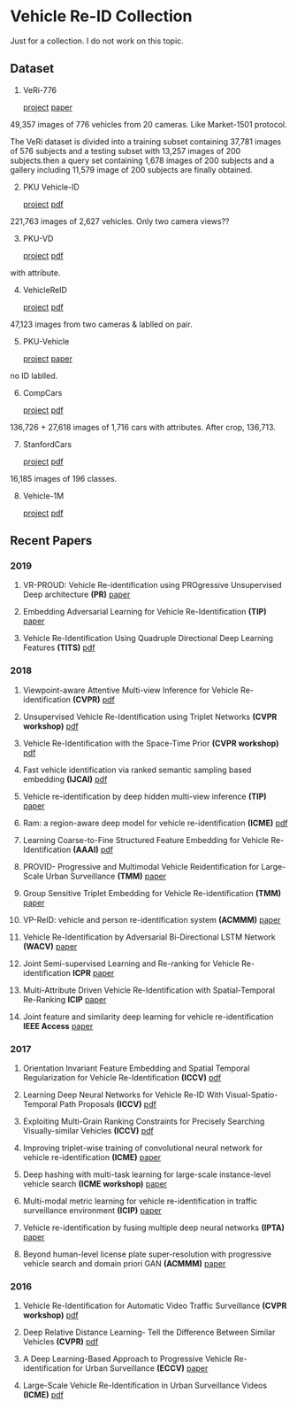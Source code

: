 # Vehicle Re-ID Collection
Just for a collection. I do not work on this topic.

## Dataset
1. VeRi-776

    [project](https://github.com/VehicleReId/VeRidataset) [paper](https://link.springer.com/chapter/10.1007/978-3-319-46475-6_53)

49,357 images of 776 vehicles from 20 cameras. Like Market-1501 protocol.

The VeRi dataset is divided into a training subset containing 37,781 images of 576 subjects and a testing subset with 13,257 images of 200 subjects.then a query set containing 1,678 images of 200 subjects and a gallery including 11,579 image of 200 subjects are finally obtained.

2. PKU Vehicle-ID

    [project](https://pkuml.org/resources/pku-vehicleid.html) [pdf](http://openaccess.thecvf.com/content_cvpr_2016/papers/Liu_Deep_Relative_Distance_CVPR_2016_paper.pdf)

221,763 images of 2,627 vehicles. Only two camera views??

3. PKU-VD

    [project](https://pkuml.org/resources/pku-vds.html) [pdf](http://openaccess.thecvf.com/content_ICCV_2017/papers/Yan_Exploiting_Multi-Grain_Ranking_ICCV_2017_paper.pdf)

with attribute.

4. VehicleReID

    [project](https://medusa.fit.vutbr.cz/traffic/research-topics/detection-of-vehicles-and-datasets/vehicle-re-identification-for-automatic-video-traffic-surveillance-ats-cvpr-2016/) [pdf](http://openaccess.thecvf.com/content_cvpr_2016_workshops/w25/papers/Zapletal_Vehicle_Re-Identification_for_CVPR_2016_paper.pdf)

47,123 images from two cameras & lablled on pair.

5. PKU-Vehicle

    [project](http://59.110.216.11/html/) [paper](https://ieeexplore.ieee.org/abstract/document/8265213)

no ID lablled.

6. CompCars

    [project](http://mmlab.ie.cuhk.edu.hk/datasets/comp_cars/index.html) [pdf](https://www.cv-foundation.org/openaccess/content_cvpr_2015/papers/Yang_A_Large-Scale_Car_2015_CVPR_paper.pdf) 

136,726 + 27,618 images of 1,716 cars with attributes. After crop,  136,713.

7. StanfordCars

    [project](http://ai.stanford.edu/~jkrause/cars/car_dataset.html) [pdf](http://ai.stanford.edu/~jkrause/papers/3drr13.pdf)

16,185 images of 196 classes.

8. Vehicle-1M

    [project](http://www.nlpr.ia.ac.cn/iva/homepage/jqwang/Vehicle1M.htm) [pdf](https://www.aaai.org/ocs/index.php/AAAI/AAAI18/paper/viewFile/16206/16270)


## Recent Papers
### **2019**
1. VR-PROUD: Vehicle Re-identification using PROgressive Unsupervised Deep architecture **(PR)** [paper](https://www.sciencedirect.com/science/article/abs/pii/S0031320319300147)

2. Embedding Adversarial Learning for Vehicle Re-Identification **(TIP)** [paper](https://ieeexplore.ieee.org/abstract/document/8653852)

3. Vehicle Re-Identification Using Quadruple Directional Deep Learning Features **(TITS)** [pdf](https://arxiv.org/pdf/1811.05163.pdf)
### **2018**
1. Viewpoint-aware Attentive Multi-view Inference for Vehicle Re-identification **(CVPR)** [pdf](http://openaccess.thecvf.com/content_cvpr_2018/papers/Zhou_Viewpoint-Aware_Attentive_Multi-View_CVPR_2018_paper.pdf)

2. Unsupervised Vehicle Re-Identification using Triplet Networks **(CVPR workshop)** [pdf](http://openaccess.thecvf.com/content_cvpr_2018_workshops/papers/w3/Marin-Reyes_Unsupervised_Vehicle_Re-Identification_CVPR_2018_paper.pdf)

3. Vehicle Re-Identification with the Space-Time Prior **(CVPR workshop)** [pdf](http://openaccess.thecvf.com/content_cvpr_2018_workshops/papers/w3/Wu_Vehicle_Re-Identification_With_CVPR_2018_paper.pdf)

4. Fast vehicle identification via ranked semantic sampling based embedding **(IJCAI)** [pdf](https://www.ijcai.org/proceedings/2018/0514.pdf)

5. Vehicle re-identification by deep hidden multi-view inference **(TIP)** [paper](https://ieeexplore.ieee.org/abstract/document/8325486)

6. Ram: a region-aware deep model for vehicle re-identification **(ICME)** [pdf](https://arxiv.org/pdf/1806.09283.pdf)

7. Learning Coarse-to-Fine Structured Feature Embedding for Vehicle Re-Identification **(AAAI)** [pdf](https://www.aaai.org/ocs/index.php/AAAI/AAAI18/paper/viewFile/16206/16270)

8. PROVID- Progressive and Multimodal Vehicle Reidentification for Large-Scale Urban Surveillance **(TMM)** [paper](https://ieeexplore.ieee.org/abstract/document/8036238)

9. Group Sensitive Triplet Embedding for Vehicle Re-identification **(TMM)** [paper](https://ieeexplore.ieee.org/abstract/document/8265213)

10. VP-ReID: vehicle and person re-identification system **(ACMMM)** [paper](https://dl.acm.org/citation.cfm?id=3206086)

11. Vehicle Re-Identification by Adversarial Bi-Directional LSTM Network **(WACV)** [paper](https://ieeexplore.ieee.org/abstract/document/8354181/)

12. Joint Semi-supervised Learning and Re-ranking for Vehicle Re-identification **ICPR** [paper](https://ieeexplore.ieee.org/abstract/document/8545584/)

13. Multi-Attribute Driven Vehicle Re-Identification with Spatial-Temporal Re-Ranking **ICIP** [paper](https://ieeexplore.ieee.org/abstract/document/8451776/)

14. Joint feature and similarity deep learning for vehicle re-identification **IEEE Access** [paper](https://ieeexplore.ieee.org/abstract/document/8424333/)
### **2017**
1. Orientation Invariant Feature Embedding and Spatial Temporal Regularization for Vehicle Re-Identification **(ICCV)** [pdf](http://openaccess.thecvf.com/content_ICCV_2017/papers/Wang_Orientation_Invariant_Feature_ICCV_2017_paper.pdf)

2. Learning Deep Neural Networks for Vehicle Re-ID With Visual-Spatio-Temporal Path Proposals **(ICCV)** [pdf](http://openaccess.thecvf.com/content_ICCV_2017/papers/Shen_Learning_Deep_Neural_ICCV_2017_paper.pdf)

3. Exploiting Multi-Grain Ranking Constraints for Precisely Searching Visually-similar Vehicles **(ICCV)** [pdf](http://openaccess.thecvf.com/content_ICCV_2017/papers/Yan_Exploiting_Multi-Grain_Ranking_ICCV_2017_paper.pdf)

4. Improving triplet-wise training of convolutional neural network for vehicle re-identification **(ICME)** [paper](https://ieeexplore.ieee.org/abstract/document/8019491)

5. Deep hashing with multi-task learning for large-scale instance-level vehicle search **(ICME workshop)** [paper](https://ieeexplore.ieee.org/abstract/document/8026274)

6. Multi-modal metric learning for vehicle re-identification in traffic surveillance environment **(ICIP)** [paper](https://ieeexplore.ieee.org/abstract/document/8296683)

7. Vehicle re-identification by fusing multiple deep neural networks **(IPTA)** [paper](https://ieeexplore.ieee.org/abstract/document/8310090)
 
8. Beyond human-level license plate super-resolution with progressive vehicle search and domain priori GAN **(ACMMM)** [paper](https://dl.acm.org/citation.cfm?id=3123422)
### **2016**
1. Vehicle Re-Identification for Automatic Video Traffic Surveillance **(CVPR workshop)** [pdf](http://openaccess.thecvf.com/content_cvpr_2016_workshops/w25/papers/Zapletal_Vehicle_Re-Identification_for_CVPR_2016_paper.pdf)

2. Deep Relative Distance Learning- Tell the Difference Between Similar Vehicles **(CVPR)** [pdf](http://openaccess.thecvf.com/content_cvpr_2016/papers/Liu_Deep_Relative_Distance_CVPR_2016_paper.pdf)

3. A Deep Learning-Based Approach to Progressive Vehicle Re-identification for Urban Surveillance **(ECCV)** [paper](https://link.springer.com/chapter/10.1007/978-3-319-46475-6_53)

4. Large-Scale Vehicle Re-Identification in Urban Surveillance Videos **(ICME)** [pdf](https://www.researchgate.net/profile/Xinchen_Liu/publication/303760492_Large-scale_vehicle_re-identification_in_urban_surveillance_videos/links/59e424090f7e9b97fbeb0ded/Large-scale-vehicle-re-identification-in-urban-surveillance-videos.pdf)

